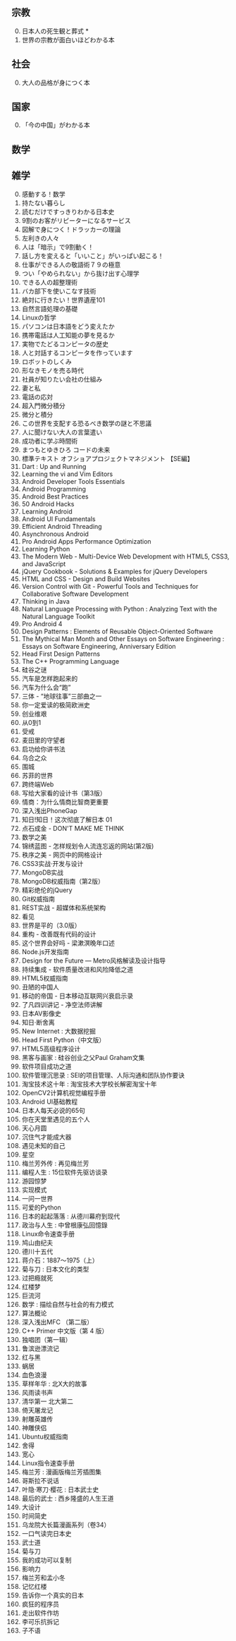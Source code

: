 宗教
---
0. 日本人の死生観と葬式 *
0. 世界の宗教が面白いほどわかる本

社会
---
0. 大人の品格が身につく本

国家
---
0. 「今の中国」がわかる本

数学
---

雑学
---

0. 感動する！数学
0. 持たない暮らし
0. 読むだけですっきりわかる日本史
0. 9割のお客がリピーターになるサービス
0. 図解で身につく！ドラッカーの理論
0. 左利きの人々
0. 人は「暗示」で9割動く！
0. 話し方を変えると「いいこと」がいっぱい起こる！
0. 仕事ができる人の敬語術７９の極意
0. つい「やめられない」から抜け出す心理学
0. できる人の超整理術
0. バカ部下を使いこなす技術
0. 絶対に行きたい！世界遺産101
0. 自然言語処理の基礎
0. Linuxの哲学
0. パソコンは日本語をどう変えたか
0. 携帯電話は人工知能の夢を見るか
0. 実物でたどるコンピータの歴史
0. 人と対話するコンピータを作っています
0. ロボットのしくみ
0. 形なきモノを売る時代
0. 社員が知りたい会社の仕組み
0. 妻と私
0. 電話の応対
0. 超入門微分積分
0. 微分と積分
0. この世界を支配する恐るべき数学の謎と不思議
0. 人に聞けない大人の言葉遣い
0. 成功者に学ぶ時間術
0. まつもとゆきひろ コードの未来
0. 標準テキスト オフショアプロジェクトマネジメント 【SE編】
0. Dart : Up and Running
0. Learning the vi and Vim Editors
0. Android Developer Tools Essentials
0. Android Programming
0. Android Best Practices
0. 50 Android Hacks
0. Learning Android
0. Android UI Fundamentals
0. Efficient Android Threading
0. Asynchronous Android
0. Pro Android Apps Performance Optimization
0. Learning Python
0. The Modern Web - Multi-Device Web Development with HTML5, CSS3, and JavaScript
0. jQuery Cookbook - Solutions & Examples for jQuery Developers
0. HTML and CSS - Design and Build Websites
0. Version Control with Git - Powerful Tools and Techniques for Collaborative Software Development
0. Thinking in Java
0. Natural Language Processing with Python : Analyzing Text with the Natural Language Toolkit
0. Pro Android 4
0. Design Patterns : Elements of Reusable Object-Oriented Software
0. The Mythical Man Month and Other Essays on Software Engineering : Essays on Software Engineering, Anniversary Edition
0. Head First Design Patterns
0. The C++ Programming Language
0. 硅谷之谜
0. 汽车是怎样跑起来的
0. 汽车为什么会“跑”
0. 三体 - “地球往事”三部曲之一
0. 你一定爱读的极简欧洲史
0. 创业维艰
0. 从0到1
0. 受戒
0. 麦田里的守望者
0. 启功给你讲书法
0. 乌合之众
0. 围城
0. 苏菲的世界
0. 跨终端Web
0. 写给大家看的设计书（第3版）
0. 情商：为什么情商比智商更重要
0. 深入浅出PhoneGap
0. 知日!知日！这次彻底了解日本 01 
0. 点石成金 - DON'T MAKE ME THINK
0. 数学之美
0. 锦绣蓝图 - 怎样规划令人流连忘返的网站(第2版)
0. 秩序之美 - 网页中的网格设计
0. CSS3实战·开发与设计
0. MongoDB实战
0. MongoDB权威指南（第2版）
0. 精彩绝伦的jQuery
0. Git权威指南
0. REST实战 - 超媒体和系统架构
0. 看见
0. 世界是平的（3.0版）
0. 重构 - 改善既有代码的设计
0. 这个世界会好吗 - 梁漱溟晚年口述
0. Node.js开发指南
0. Design for the Future — Metro风格解读及设计指导
0. 持续集成 - 软件质量改进和风险降低之道
0. HTML5权威指南
0. 丑陋的中国人
0. 移动的帝国 - 日本移动互联网兴衰启示录
0. 了凡四训讲记 - 净空法师讲解
0. 日本AV影像史
0. 知日·断舍离
0. New Internet : 大数据挖掘
0. Head First Python（中文版）
0. HTML5高级程序设计
0. 黑客与画家 : 硅谷创业之父Paul Graham文集
0. 软件项目成功之道
0. 软件管理沉思录 : SEI的项目管理、人际沟通和团队协作要诀
0. 淘宝技术这十年 : 淘宝技术大学校长解密淘宝十年
0. OpenCV2计算机视觉编程手册
0. Android UI基础教程
0. 日本人每天必说的65句
0. 你在天堂里遇见的五个人 
0. 天心月圆
0. 沉住气才能成大器
0. 遇见未知的自己
0. 星空
0. 梅兰芳外传 : 再见梅兰芳
0. 编程人生 : 15位软件先驱访谈录
0. 游园惊梦
0. 实现模式
0. 一问一世界
0. 可爱的Python
0. 日本的起起落落 : 从德川幕府到现代
0. 政治与人生 : 中曾根康弘回憶錄
0. Linux命令速查手册
0. 鸠山由纪夫
0. 德川十五代
0. 蒋介石：1887～1975（上）
0. 菊与刀 : 日本文化的类型
0. 过把瘾就死
0. 红楼梦
0. 巨流河
0. 数学 : 描绘自然与社会的有力模式
0. 算法概论
0. 深入浅出MFC （第二版）
0. C++ Primer 中文版（第 4 版）
0. 独唱团（第一辑）
0. 鲁滨逊漂流记
0. 红与黑
0. 蜗居
0. 血色浪漫
0. 草样年华 : 北X大的故事
0. 风雨读书声
0. 清华第一 北大第二
0. 倚天屠龙记
0. 射雕英雄传
0. 神雕侠侣
0. Ubuntu权威指南
0. 舍得
0. 宽心
0. Linux指令速查手册
0. 梅兰芳 : 漫画版梅兰芳插图集
0. 哥斯拉不说话
0. 叶隐·寒刀·樱花 : 日本武士史
0. 最后的武士 : 西乡隆盛的人生王道
0. 大设计
0. 时间简史
0. 乌龙院大长篇漫画系列（卷34）
0. 一口气读完日本史
0. 武士道
0. 菊与刀
0. 我的成功可以复制
0. 影响力
0. 梅兰芳和孟小冬
0. 记忆红楼
0. 告诉你一个真实的日本
0. 疯狂的程序员
0. 走出软件作坊
0. 李可乐抗拆记
0. 子不语
